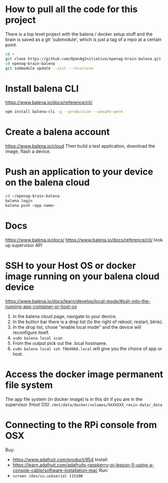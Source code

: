 # How to pull all the code for this project
There is a top level project with the balena / docker setup stuff and the brain is saved as a git 'submodule', which is just a tag of a repo at a certain point.
```bash
cd ~
git clone https://github.com/OpenAgInitiative/openag-brain-balena.git
cd openag-brain-balena
git submodule update --init --recursive
```

# Install balena CLI
https://www.balena.io/docs/reference/cli/
```bash
npm install balena-cli -g --production --unsafe-perm
```

# Create a balena account
https://www.balena.io/cloud
Then build a test application, download the image, flash a device.

# Push an application to your device on the balena cloud
```bash
cd ~/openag-brain-balena
balena login
balena push <app name>
```

# Docs
https://www.balena.io/docs/
https://www.balena.io/docs/reference/cli/
look up supervisor API

# SSH to your Host OS or docker image running on your balena cloud device
https://www.balena.io/docs/learn/develop/local-mode/#ssh-into-the-running-app-container-or-host-os
1. In the balena cloud page, navigate to your device.
2. In the button bar there is a drop list (to the right of reboot, restart, blink).
3. In the drop list, chose "enable local mode" and the device will reconfigure itself.
4. `sudo balena local scan`
5. From the output pick out the <short UUID>.local hostname.
6. `sudo balena local ssh f0b4960.local`  will give you the choice of app or host.

# Access the docker image permanent file system
The app file system (in docker image) is in this dir if you are in the supervisor (Host OS):
`/mnt/data/docker/volumes/XXXXXXX_resin-data/_data`

# Connecting to the RPi console from OSX
Buy: 
- https://www.adafruit.com/product/954
Install: 
- https://learn.adafruit.com/adafruits-raspberry-pi-lesson-5-using-a-console-cable/software-installation-mac
Run:
- `screen /dev/cu.usbserial 115200`


